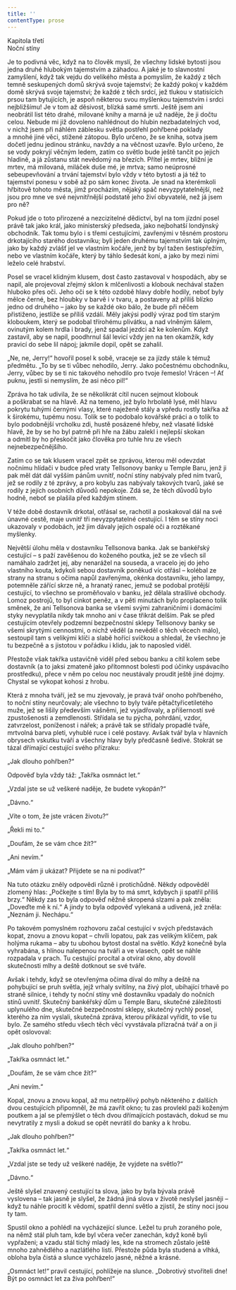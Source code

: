 ```yaml
---
title: ''
contentType: prose
---
```


Kapitola třetí  
Noční stíny

  

Je to podivná věc, když na to člověk myslí, že všechny lidské bytosti jsou jedna druhé hlubokým tajemstvím a záhadou. A jaké je to slavnostní zamyšlení, když tak vejdu do velikého města a pomyslím, že každý z těch temně seskupených domů skrývá svoje tajemství; že každý pokoj v každém domě skrývá svoje tajemství; že každé z těch srdcí, jež tlukou v statisících prsou tam bytujících, je aspoň některou svou myšlenkou tajemstvím i srdci nejbližšímu! Je v tom až děsivost, blízká samé smrti. Ještě jsem ani neobrátil list této drahé, milované knihy a marná je už naděje, že ji dočtu celou. Nebude mi již dovoleno nahlédnout do hlubin nezbadatelných vod, v nichž jsem při náhlém záblesku světla postřehl pohřbené poklady a mnohé jiné věci, stižené zátopou. Bylo určeno, že se kniha, sotva jsem dočetl jednu jedinou stránku, navždy a na věčnost uzavře. Bylo určeno, že se vody pokryjí věčným ledem, zatím co světlo bude ještě tančit po jejich hladině, a já zůstanu stát nevědomý na březích. Přítel je mrtev, bližní je mrtev, má milovaná, miláček duše mé, je mrtva; samo neúprosné sebeupevňování a trvání tajemství bylo vždy v této bytosti a já též to tajemství ponesu v sobě až po sám konec života. Je snad na kterémkoli hřbitově tohoto města, jímž procházím, nějaký spáč nevyzpytatelnější, než jsou pro mne ve své nejvnitřnější podstatě jeho živí obyvatelé, než já jsem pro ně?

Pokud jde o toto přirozené a nezcizitelné dědictví, byl na tom jízdní posel právě tak jako král, jako ministerský předseda, jako nejbohatší londýnský obchodník. Tak tomu bylo i s třemi cestujícími, zavřenými v těsném prostoru drkotajícího starého dostavníku; byli jeden druhému tajemstvím tak úplným, jako by každý zvlášť jel ve vlastním kočáře, jenž by byl tažen šestispřežím, nebo ve vlastním kočáře, který by táhlo šedesát koní, a jako by mezi nimi leželo celé hrabství.

Posel se vracel klidným klusem, dost často zastavoval v hospodách, aby se napil, ale projevoval zřejmý sklon k mlčenlivosti a klobouk nechával stažen hluboko přes oči. Jeho oči se k této ozdobě hlavy dobře hodily, neboť byly mělce černé, bez hloubky v barvě i v tvaru, a postaveny až příliš blízko jedno od druhého – jako by se každé oko bálo, že bude při něčem přistiženo, jestliže se příliš vzdálí. Měly jakýsi podlý výraz pod tím starým kloboukem, který se podobal třírohému plivátku, a nad vlněným šálem, ovinutým kolem hrdla i brady, jenž spadal jezdci až ke kolenům. Když zastavil, aby se napil, poodhrnul šál levicí vždy jen na ten okamžik, kdy pravicí do sebe lil nápoj; jakmile dopil, opět se zahalil.

„Ne, ne, Jerry!“ hovořil posel k sobě, vraceje se za jízdy stále k témuž předmětu. „To by se ti vůbec nehodilo, Jerry. Jako počestnému obchodníku, Jerry, vůbec by se ti nic takového nehodilo pro tvoje řemeslo! Vrácen –! Ať puknu, jestli si nemyslím, že asi něco pil!“

Zpráva ho tak udivila, že se několikrát cítil nucen sejmout klobouk a poškrabat se na hlavě. Až na temeno, jež bylo hrbolatě lysé, měl hlavu pokrytu tuhými černými vlasy, které naježeně stály a vpředu rostly takřka až k širokému, tupému nosu. Tolik se to podobalo kovářské práci a o tolik to bylo podobnější vrcholku zdi, hustě posázené hřeby, než vlasaté lidské hlavě, že by se ho byl patrně při hře na žábu zalekl i nejlepší skokan a odmítl by ho přeskočit jako člověka pro tuhle hru ze všech nejnebezpečnějšího.

Zatím co se tak klusem vracel zpět se zprávou, kterou měl odevzdat nočnímu hlídači v budce před vraty Tellsonovy banky u Temple Baru, jenž ji pak měl dát dál vyšším pánům uvnitř, noční stíny nabývaly před ním tvarů, jež se rodily z té zprávy, a pro kobylu zas nabývaly takových tvarů, jaké se rodily z jejích osobních důvodů nepokoje. Zdá se, že těch důvodů bylo hodně, neboť se plašila před každým stínem.

V téže době dostavník drkotal, otřásal se, rachotil a poskakoval dál na své únavné cestě, maje uvnitř tři nevyzpytatelné cestující. I těm se stíny noci ukazovaly v podobách, jež jim dávaly jejich ospalé oči a roztěkané myšlenky.

Největší úlohu měla v dostavníku Tellsonova banka. Jak se bankéřský cestující – s paží zavěšenou do koženého poutka, jež se ze všech sil namáhalo zadržet jej, aby nenarážel na souseda, a vracelo jej do jeho vlastního kouta, kdykoli sebou dostavník poněkud víc otřásl – kolébal ze strany na stranu s očima napůl zavřenýma, okénka dostavníku, jeho lampy, potemněle zářící skrze ně, a hranatý ranec, jemuž se podobal protější cestující, to všechno se proměňovalo v banku, jež dělala strašlivé obchody. Lomoz postrojů, to byl cinkot peněz, a v pěti minutách bylo proplaceno tolik směnek, že ani Tellsonova banka se všemi svými zahraničními i domácími styky nevyplatila nikdy tak mnoho ani v čase třikrát delším. Pak se před cestujícím otevřely podzemní bezpečnostní sklepy Tellsonovy banky se všemi skrytými cennostmi, o nichž věděl (a nevěděl o těch věcech málo), sestoupil tam s velikými klíči a slabě hořící svíčkou a shledal, že všechno je tu bezpečně a s jistotou v pořádku i klidu, jak to naposled viděl.

Přestože však takřka ustavičně viděl před sebou banku a cítil kolem sebe dostavník (a to jaksi zmateně jako přítomnost bolesti pod účinky uspávacího prostředku), přece v něm po celou noc neustávaly proudit ještě jiné dojmy. Chystal se vykopat kohosi z hrobu.

Která z mnoha tváří, jež se mu zjevovaly, je pravá tvář onoho pohřbeného, to noční stíny neurčovaly; ale všechno to byly tváře pětačtyřicetiletého muže, jež se lišily především vášněmi, jež vy­jadřovaly, a příšerností své zpustošenosti a zemdlenosti. Střídala se tu pýcha, pohrdání, vzdor, zatvrzelost, poníženost i nářek; a právě tak se střídaly propadlé tváře, mrtvolná barva pleti, vyhublé ruce i celé postavy. Avšak tvář byla v hlavních obrysech vskutku tváří a všechny hlavy byly předčasně šedivé. Stokrát se tázal dřímající cestující svého přízraku:

„Jak dlouho pohřben?“

Odpověď byla vždy táž: „Takřka osmnáct let.“

„Vzdal jste se už veškeré naděje, že budete vykopán?“

„Dávno.“

„Víte o tom, že jste vrácen životu?“

„Řekli mi to.“

„Doufám, že se vám chce žít?“

„Ani nevím.“

„Mám vám ji ukázat? Přijdete se na ni podívat?“

Na tuto otázku zněly odpovědi různě i protichůdně. Někdy odpověděl zlomený hlas: „Počkejte s tím! Byla by to má smrt, kdybych ji spatřil příliš brzy.“ Někdy zas to byla odpověď něžně skropená slzami a pak zněla: „Doveďte mě k ní.“ A jindy to byla odpověď vylekaná a udivená, jež zněla: „Neznám ji. Nechápu.“

Po takovém pomyslném rozhovoru začal cestující v svých představách kopat, znovu a znovu kopat – chvíli lopatou, pak zas velikým klíčem, pak holýma rukama – aby tu ubohou bytost dostal na světlo. Když konečně byla vyhrabána, s hlínou nalepenou na tváři a ve vlasech, opět se náhle rozpadala v prach. Tu cestující procítal a otvíral okno, aby dovolil skutečnosti mlhy a deště dotknout se své tváře.

Avšak i tehdy, když se otevřenýma očima díval do mlhy a deště na pohybující se pruh světla, jejž vrhaly svítilny, na živý plot, ubíhající trhavě po straně silnice, i tehdy ty noční stíny vně dostavníku vpadaly do nočních stínů uvnitř. Skutečný bankéřský dům u Temple Baru, skutečné záležitosti uplynulého dne, skutečné bezpečnostní sklepy, skutečný rychlý posel, kterého za ním vyslali, skutečná zpráva, kterou přikázal vyřídit, to vše tu bylo. Ze samého středu všech těch věcí vyvstávala přízračná tvář a on ji opět oslovoval:

„Jak dlouho pohřben?“

„Takřka osmnáct let.“

„Doufám, že se vám chce žít?“

„Ani nevím.“

Kopal, znovu a znovu kopal, až mu netrpělivý pohyb některého z dalších dvou cestujících připomněl, že má zavřít okno; tu zas provlekl paži koženým poutkem a jal se přemýšlet o těch dvou dřímajících postavách, dokud se mu nevytratily z mysli a dokud se opět nevrátil do banky a k hrobu.

„Jak dlouho pohřben?“

„Takřka osmnáct let.“

„Vzdal jste se tedy už veškeré naděje, že vyjdete na světlo?“

„Dávno.“

Ještě slyšel znavený cestující ta slova, jako by byla bývala právě vyslovena – tak jasně je slyšel, že žádná jiná slova v životě neslyšel jasněji – když tu náhle procitl k vědomí, spatřil denní světlo a zjistil, že stíny noci jsou ty tam.

Spustil okno a pohlédl na vycházející slunce. Ležel tu pruh zora­ného pole, na němž stál pluh tam, kde byl včera večer zanechán, když koně byli vypřaženi; a vzadu stál tichý mladý les, kde na stromech zůstalo ještě mnoho zahnědlého a nazlátlého listí. Přestože půda byla studená a vlhká, obloha byla čistá a slunce vycházelo jasné, něžné a krásné.

„Osmnáct let!“ pravil cestující, pohlížeje na slunce. „Dobrotivý stvořiteli dne! Být po osmnáct let za živa pohřben!“
